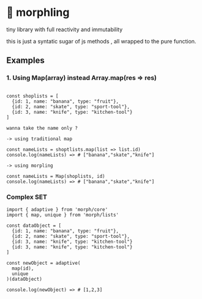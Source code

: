 # 🌊 morphling
tiny library with full reactivity and immutability

this is just a syntatic sugar of js methods , all wrapped to the pure function.


## Examples

### 1. Using Map(array) instead Array.map(res => res)
```

const shoplists = [
  {id: 1, name: "banana", type: "fruit"},
  {id: 2, name: "skate", type: "sport-tool"},
  {id: 3, name: "knife", type: "kitchen-tool"}
]

wanna take the name only ?

-> using traditional map

const nameLists = shoptlists.map(list => list.id)
console.log(nameLists) => # ["banana","skate","knife"]

-> using morpling

const nameLists = Map(shoplists, id)
console.log(nameLists) => # ["banana","skate","knife"]
```

### Complex SET
```
import { adaptive } from 'morph/core'
import { map, unique } from 'morph/lists'

const dataObject = [
  {id: 1, name: "banana", type: "fruit"},
  {id: 2, name: "skate", type: "sport-tool"},
  {id: 3, name: "knife", type: "kitchen-tool"}
  {id: 3, name: "knife", type: "kitchen-tool"}
]

const newObject = adaptive(
  map(id),
  unique
)(dataObject)

console.log(newObject) => # [1,2,3]

```
